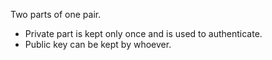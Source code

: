 Two parts of one pair.
- Private part is kept only once and is used to authenticate.
- Public key can be kept by whoever.